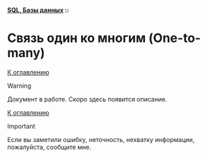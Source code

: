 **[SQL, Базы данных](../README.md#sql-and-db) ::**
# Связь один ко многим (One-to-many)

<!--
https://habr.com/ru/articles/488054/
https://sky.pro/wiki/sql/raznitsa-mezhdu-vzaimootnosheniyami-odin-ko-mnogim-i-mnogie-k-odnomu/
https://learn.microsoft.com/ru-ru/office/troubleshoot/access/define-table-relationships#kinds-of-table-relationships
https://metanit.com/sql/tutorial/1.3.php
-->

[К оглавлению](../README.md#sql-and-db)

> [!WARNING]
> Документ в работе. Скоро здесь появится описание.

[К оглавлению](../README.md#sql-and-db)

> [!IMPORTANT]
> Если вы заметили ошибку, неточность, нехватку информации, пожалуйста, сообщите мне.
